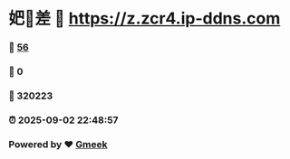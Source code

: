 # 妑🔭差 :link: https://z.zcr4.ip-ddns.com 
### :page_facing_up: [56](https://z.zcr4.ip-ddns.com/tag.html) 
### :speech_balloon: 0 
### :hibiscus: 320223 
### :alarm_clock: 2025-09-02 22:48:57 
### Powered by :heart: [Gmeek](https://github.com/Meekdai/Gmeek)
